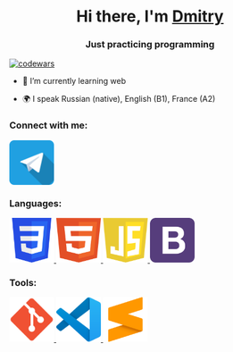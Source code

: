 <h1 align="center">Hi there, I'm <a href="https://github.com/tidoya" target="_blank">Dmitry</a> </h1>
<h3 align="center">Just practicing programming</h3>

[![codewars](https://www.codewars.com/users/tidoya/badges/small)](https://www.codewars.com/users/tidoya)  


- 🌱 I’m currently learning web

- 🌍 I speak Russian (native), English (B1), France (A2)

### Connect with me:
<p align="left">
<a href="https://t.me/add_liby" target="blank"><img align="center" src="https://github.com/tidoya/tidoya/blob/main/img/telegram_icon.svg" alt="tidoya" height="80" width="80" /></a>
</p>

### Languages:
<p align="left"> 
<a href="https://www.w3schools.com/css/" target="_blank" rel="noreferrer"> <img src="https://github.com/tidoya/tidoya/blob/main/img/CSS3_logo.svg" alt="css3" width="80" height="80"/> </a> 
<a href="https://www.w3.org/html/" target="_blank" rel="noreferrer"> <img src="https://github.com/tidoya/tidoya/blob/main/img/html-1.svg" alt="html5" width="80" height="80"/> </a> 
<a href="https://learn.javascript.ru/" target="_blank" rel="noreferrer"> <img src="https://github.com/tidoya/tidoya/blob/main/img/javascript-1.svg" alt="js" width="80" height="80"/> </a> 
<a href="https://bootstrap-4.ru/" target="_blank" rel="noreferrer"> <img src="https://github.com/tidoya/tidoya/blob/main/img/bootstrap-4.svg" alt="js" width="80" height="80"/> </a> 
</p>

### Tools:
<p align="left"> 
<a href="https://git-scm.com/" target="_blank" rel="noreferrer"> <img src="https://github.com/tidoya/tidoya/blob/main/img/Git_icon.svg" alt="git" width="80" height="80"/> </a> 
<a href="https://code.visualstudio.com/" target="_blank" rel="noreferrer"> <img src="https://github.com/tidoya/tidoya/blob/main/img/Visual_Studio_Code_1.35_icon.svg" alt="vs" width="80" height="80"/> </a> 
<a href="https://www.sublimetext.com/3" target="_blank" rel="noreferrer"> <img src="https://github.com/tidoya/tidoya/blob/main/img/sublimetext-icon-svgrepo-com.svg" alt="sub" width="80" height="80"/> </a> 
</p>
